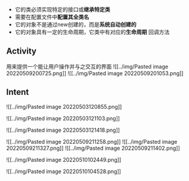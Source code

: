 * 它的类必须实现特定的接口或**继承特定类**
* 需要在配置文件中**配置其全类名**
* 它的对象不是通过new创建的，而是**系统自动创建的**
* 它的对象具有一定的生命周期，它类中有对应的**生命周期** 回调方法

## Activity
用来提供一个能让用户操作并与之交互的界面
![[../img/Pasted image 20220509200725.png]]
![[../img/Pasted image 20220509201053.png]]


## Intent
![[../img/Pasted image 20220503120855.png]]

![[../img/Pasted image 20220503121103.png]]

![[../img/Pasted image 20220503121418.png]]

![[../img/Pasted image 20220509211258.png]]
![[../img/Pasted image 20220509211327.png]]
![[../img/Pasted image 20220509211402.png]]

![[../img/Pasted image 20220510102449.png]]

![[../img/Pasted image 20220510104528.png]]